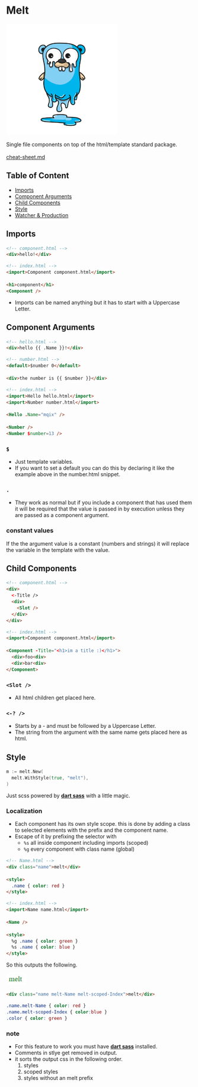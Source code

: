 # Melt

<img width=300px  src="melt.svg">

Single file components on top of the html/template standard package.
<br>
<br>
[cheat-sheet.md](cheat-sheet.md)

## Table of Content
- [Imports](#imports)
- [Component Arguments](#component-arguments)
- [Child Components](#child-components)
- [Style](#style)
- [Watcher & Production](#watcher-&-production)

## Imports
```html
<!-- component.html -->
<div>hello!</div>
```
```html
<!-- index.html -->
<import>Component component.html</import>

<h1>component</h1>
<Component />
```
- Imports can be named anything but it has to start with a Uppercase Letter.

## Component Arguments
```html
<!-- hello.html -->
<div>hello {{ .Name }}!</div>
```
```html
<!-- number.html -->
<default>$number 0</default>

<div>the number is {{ $number }}</div>
```
```html
<!-- index.html -->
<import>Hello hello.html</import>
<import>Number number.html</import>

<Hello .Name="mqix" />

<Number />
<Number $number=13 />
```
### ```$```
- Just template variables.
- If you want to set a default you can do this by declaring
it like the example above in the number.html snippet.

### ```.```
- They work as normal but if you include a component that has used them it will be required that the value is passed in by execution unless they are passed as a component argument.

### constant values
If the the argument value is a constant (numbers and strings) it will replace the variable in the template with the value.

## Child Components
```html
<!-- component.html -->
<div>
  <-Title />
  <div>
    <Slot />
  </div>
</div>
```
```html
<!-- index.html -->
<import>Component component.html</import>

<Component -Title="<h1>im a title :)</h1>">
  <div>foo<div>
  <div>bar<div>
</Component>
```
### ```<Slot />```
- All html children get placed here.
### ```<-? />```
- Starts by a - and must be followed by a Uppercase Letter.
- The string from the argument with the same name gets placed here as html.


## Style
```go
m := melt.New(
  melt.WithStyle(true, "melt"),
)
```
Just scss powered by [**dart sass**](https://github.com/sass/dart-sass) with a little magic.

### Localization 
- Each component has its own style scope. this is done by adding a class to selected elements with the prefix and the component name.
- Escape of it by prefixing the selector with 
  - ```%s``` all inside component including imports (scoped)
  - ```%g``` every component with class name (global)
```html
<!-- Name.html -->
<div class="name">melt</div>

<style>
  .name { color: red }
</style>
```

```html
<!-- index.html -->
<import>Name name.html</import>

<Name />

<style>
  %g .name { color: green }
  %s .name { color: blue }
</style>
```
So this outputs the following.
<br>

<img src="style-example.png">

<br>

```html
<div class="name melt-Name melt-scoped-Index">melt</div>
```
```css
.name.melt-Name { color: red }
.name.melt-scoped-Index { color:blue }
.color { color: green }
```

### note
- For this feature to work you must have [**dart sass**](https://github.com/sass/dart-sass) installed.
- Comments in stlye get removed in output.
- it sorts the output css in the following order.
  1. styles
  2. scoped styles
  2. styles without an melt prefix 